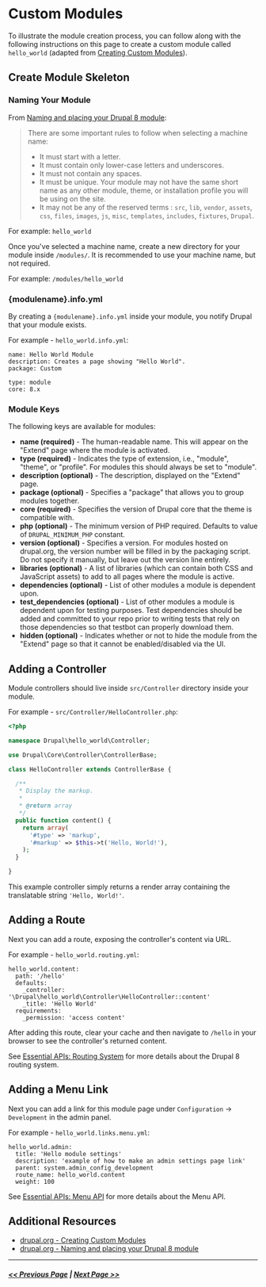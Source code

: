 # Custom Modules

To illustrate the module creation process, you can follow along with the following instructions on this page to create a custom module called `hello_world` (adapted from [Creating Custom Modules](https://www.drupal.org/docs/8/creating-custom-modules)).

## Create Module Skeleton

### Naming Your Module

From [Naming and placing your Drupal 8 module](https://www.drupal.org/docs/8/creating-custom-modules/naming-and-placing-your-drupal-8-module):
> There are some important rules to follow when selecting a machine name:
>
> - It must start with a letter.
> - It must contain only lower-case letters and underscores.
> - It must not contain any spaces.
> - It must be unique. Your module may not have the same short name as any other module, theme, or installation profile you will be using on the site.
> - It may not be any of the reserved terms : `src`, `lib`, `vendor`, `assets`, `css`, `files`, `images`, `js`, `misc`, `templates`, `includes`, `fixtures`, `Drupal`.

For example: `hello_world`

Once you've selected a machine name, create a new directory for your module inside `/modules/`. It is recommended to use your machine name, but not required.

For example: `/modules/hello_world`

### {modulename}.info.yml

By creating a `{modulename}.info.yml` inside your module, you notify Drupal that your module exists.

For example - `hello_world.info.yml`:

```
name: Hello World Module
description: Creates a page showing "Hello World".
package: Custom

type: module
core: 8.x
```

### Module Keys

The following keys are available for modules:

- **name (required)** - The human-readable name. This will appear on the "Extend" page where the module is activated.
- **type (required)** - Indicates the type of extension, i.e., "module", "theme", or "profile". For modules this should always be set to "module".
- **description (optional)** - The description, displayed on the "Extend" page.
- **package (optional)** - Specifies a "package" that allows you to group modules together.
- **core (required)** - Specifies the version of Drupal core that the theme is compatible with.
- **php (optional)** - The minimum version of PHP required. Defaults to value of `DRUPAL_MINIMUM_PHP` constant.
- **version (optional)** - Specifies a version. For modules hosted on drupal.org, the version number will be filled in by the packaging script. Do not specify it manually, but leave out the version line entirely.
- **libraries (optional)** - A list of libraries (which can contain both CSS and JavaScript assets) to add to all pages where the module is active.
- **dependencies (optional)** - List of other modules a module is dependent upon.
- **test_dependencies (optional)** - List of other modules a module is dependent upon for testing purposes. Test dependencies should be added and committed to your repo prior to writing tests that rely on those dependencies so that testbot can properly download them.
- **hidden (optional)** - Indicates whether or not to hide the module from the "Extend" page so that it cannot be enabled/disabled via the UI.

## Adding a Controller

Module controllers should live inside `src/Controller` directory inside your module.

For example - `src/Controller/HelloController.php`:
```php
<?php

namespace Drupal\hello_world\Controller;

use Drupal\Core\Controller\ControllerBase;

class HelloController extends ControllerBase {

  /**
   * Display the markup.
   *
   * @return array
   */
  public function content() {
    return array(
      '#type' => 'markup',
      '#markup' => $this->t('Hello, World!'),
    );
  }

}
```

This example controller simply returns a render array containing the translatable string `'Hello, World!'`.

## Adding a Route

Next you can add a route, exposing the controller's content via URL.

For example - `hello_world.routing.yml`:

```
hello_world.content:
  path: '/hello'
  defaults:
    _controller: '\Drupal\hello_world\Controller\HelloController::content'
    _title: 'Hello World'
  requirements:
    _permission: 'access content'
```

After adding this route, clear your cache and then navigate to `/hello` in your browser to see the controller's returned content.

See [Essential APIs: Routing System](4.4-essential-apis-routing.md) for more details about the Drupal 8 routing system.

## Adding a Menu Link

Next you can add a link for this module page under `Configuration` -> `Development` in the admin panel.

For example - `hello_world.links.menu.yml`:

```
hello_world.admin:
  title: 'Hello module settings'
  description: 'example of how to make an admin settings page link'
  parent: system.admin_config_development
  route_name: hello_world.content
  weight: 100
```

See [Essential APIs: Menu API](4.4-essential-apis-menu.md) for more details about the Menu API.

## Additional Resources
- [drupal.org - Creating Custom Modules](https://www.drupal.org/docs/8/creating-custom-modules)
- [drupal.org - Naming and placing your Drupal 8 module](https://www.drupal.org/docs/8/creating-custom-modules/naming-and-placing-your-drupal-8-module)

---

##### [<< Previous Page](4.1-oop.md) | [Next Page >>](4.3-data-storage.md)
